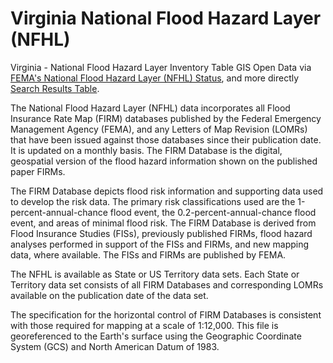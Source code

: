 # Virginia National Flood Hazard Layer (NFHL)
Virginia - National Flood Hazard Layer Inventory Table GIS Open Data via [FEMA's National Flood Hazard Layer (NFHL) Status](https://www.floodmaps.fema.gov/NFHL/status.shtml), and more directly [Search Results Table](https://hazards.fema.gov/femaportal/NFHL/searchResult).  

The National Flood Hazard Layer (NFHL) data incorporates all Flood Insurance Rate Map (FIRM) databases published by the Federal Emergency Management Agency (FEMA), and any Letters of Map Revision (LOMRs) that have been issued against those databases since their publication date. It is updated on a monthly basis. The FIRM Database is the digital, geospatial version of the flood hazard information shown on the published paper FIRMs.  

The FIRM Database depicts flood risk information and supporting data used to develop the risk data. The primary risk classifications used are the 1-percent-annual-chance flood event, the 0.2-percent-annual-chance flood event, and areas of minimal flood risk. The FIRM Database is derived from Flood Insurance Studies (FISs), previously published FIRMs, flood hazard analyses performed in support of the FISs and FIRMs, and new mapping data, where available. The FISs and FIRMs are published by FEMA.

The NFHL is available as State or US Territory data sets.  Each State or Territory data set consists of all FIRM Databases and corresponding LOMRs available on the publication date of the data set. 

The specification for the horizontal control of FIRM Databases is consistent with those required for mapping at a scale of 1:12,000. This file is georeferenced to the Earth's surface using the Geographic Coordinate System (GCS) and North American Datum of 1983.

